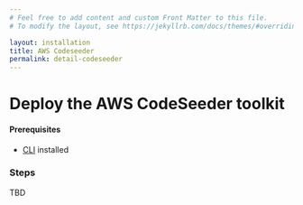 ```yaml
---
# Feel free to add content and custom Front Matter to this file.
# To modify the layout, see https://jekyllrb.com/docs/themes/#overriding-theme-defaults

layout: installation
title: AWS Codeseeder
permalink: detail-codeseeder
---
```


# Deploy the AWS CodeSeeder toolkit
#### Prerequisites
- [CLI](detail-cli) installed

### Steps
TBD